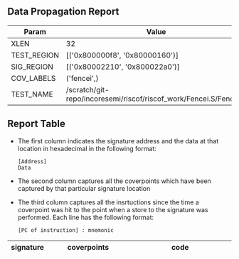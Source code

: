 
## Data Propagation Report

| Param       | Value    |
|-------------|----------|
| XLEN        | 32      |
| TEST_REGION | [('0x800000f8', '0x80000160')]      |
| SIG_REGION  | [('0x80002210', '0x800022a0')]      |
| COV_LABELS  | ('fencei',)      |
| TEST_NAME   | /scratch/git-repo/incoresemi/riscof/riscof_work/Fencei.S/Fencei.S    |

## Report Table

- The first column indicates the signature address and the data at that location in hexadecimal in the following format: 
  ```
  [Address]
  Data
  ```

- The second column captures all the coverpoints which have been captured by that particular signature location

- The third column captures all the insrtuctions since the time a coverpoint was
  hit to the point when a store to the signature was performed. Each line has
  the following format:
  ```
  [PC of instruction] : mnemonic
  ```

<style>
table th:first-of-type {
    width: 5%;
}
table th:nth-of-type(2) {
    width: 40%;
}
table th:nth-of-type(3) {
    width: 55%;
}
</style>

|signature|coverpoints|code|
|---------|-----------|----|
